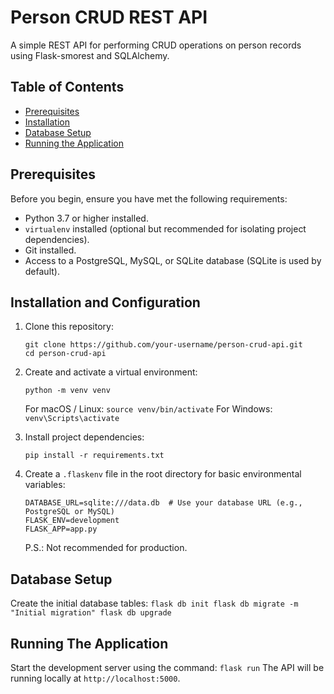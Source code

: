 # Person CRUD REST API

A simple REST API for performing CRUD operations on person records using Flask-smorest and SQLAlchemy.

## Table of Contents

- [Prerequisites](#prerequisites)
- [Installation](#installation-and-configuration)
- [Database Setup](#database-setup)
- [Running the Application](#running-the-application)

## Prerequisites

Before you begin, ensure you have met the following requirements:

- Python 3.7 or higher installed.
- `virtualenv` installed (optional but recommended for isolating project dependencies).
- Git installed.
- Access to a PostgreSQL, MySQL, or SQLite database (SQLite is used by default).

## Installation and Configuration

1. Clone this repository:

   ```
   git clone https://github.com/your-username/person-crud-api.git
   cd person-crud-api

2. Create and activate a virtual environment:

   ```python -m venv venv```

   For macOS / Linux:
   ```source venv/bin/activate```
   For Windows:
   ```venv\Scripts\activate```

3. Install project dependencies:

    ```pip install -r requirements.txt```

4. Create a `.flaskenv` file in the root directory for basic environmental variables:
    ```
    DATABASE_URL=sqlite:///data.db  # Use your database URL (e.g., PostgreSQL or MySQL)
    FLASK_ENV=development
    FLASK_APP=app.py
    ```
   P.S.: Not recommended for production.

## Database Setup

Create the initial database tables:
    ```
    flask db init
    flask db migrate -m "Initial migration"
    flask db upgrade
    ```

## Running The Application

Start the development server using the command:
    ```flask run```
    The API will be running locally at `http://localhost:5000`.
